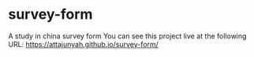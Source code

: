 # survey-form
A study in china survey form
You can see this project live at the following URL: https://attajunyah.github.io/survey-form/
